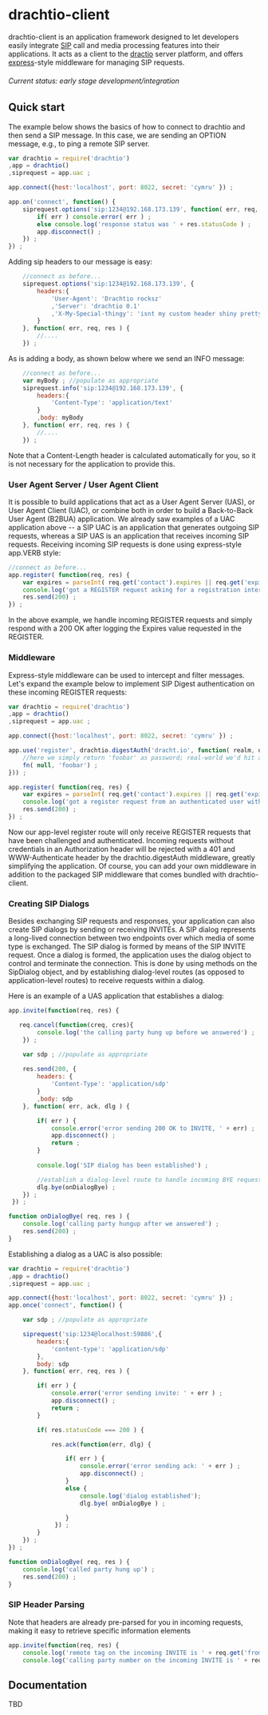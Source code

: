# drachtio-client

drachtio-client is an application framework designed to let developers easily integrate [SIP](http://www.ietf.org/rfc/rfc3261.txt) call and media processing features into their applications.  It acts as a client to the [dractio](https://github.com/davehorton/drachtio) server platform, and offers [express](http://expressjs.com/)-style middleware for managing SIP requests.

###### Current status: early stage development/integration

## Quick start

The example below shows the basics of how to connect to drachtio and then send a SIP message. In this case, we are sending an OPTION message, e.g., to ping a remote SIP server.
```js
var drachtio = require('drachtio')
,app = drachtio()
,siprequest = app.uac ;

app.connect({host:'localhost', port: 8022, secret: 'cymru' }) ;

app.on('connect', function() {
	siprequest.options('sip:1234@192.168.173.139', function( err, req, res ) {
		if( err ) console.error( err ) ;
		else console.log('response status was ' + res.statusCode ) ;
	    app.disconnect() ;
	}) ;
}) ;
```
Adding sip headers to our message is easy:
```js
	//connect as before...
	siprequest.options('sip:1234@192.168.173.139', {
		headers:{
			'User-Agent': 'Drachtio rocksz'
			,'Server': 'drachtio 0.1'
			,'X-My-Special-thingy': 'isnt my custom header shiny pretty?'			
		}
	}, function( err, req, res ) {
		//....
	}) ;
```
As is adding a body, as shown below where we send an INFO message:
```js
	//connect as before...
	var myBody ; //populate as appropriate
	siprequest.info('sip:1234@192.168.173.139', {
		headers:{
			'Content-Type': 'application/text'
		}
		,body: myBody
	}, function( err, req, res ) {
		//....
	}) ;
```
Note that a Content-Length header is calculated automatically for you, so it is not necessary for the application to provide this.

### User Agent Server / User Agent Client

It is possible to build applications that act as a User Agent Server (UAS), or User Agent Client (UAC), or combine both in order to build a Back-to-Back User Agent (B2BUA) application.  We already saw examples of a UAC application above -- a SIP UAC is an application that generates outgoing SIP requests, whereas a SIP UAS is an application that receives incoming SIP requests.  Receiving incoming SIP requests is done using express-style app.VERB style:

```js
//connect as before...
app.register( function(req, res) {
    var expires = parseInt( req.get('contact').expires || req.get('expires').delta ) ;
    console.log('got a REGISTER request asking for a registration interval of ' + expires + ' seconds') ;
    res.send(200) ;
}) ;

```
In the above example, we handle incoming REGISTER requests and simply respond with a 200 OK after logging the Expires value requested in the REGISTER.

### Middleware

Express-style middleware can be used to intercept and filter messages.  Let's expand the example below to implement SIP Digest authentication on these incoming REGISTER requests:
```js
var drachtio = require('drachtio')
,app = drachtio()
,siprequest = app.uac ;

app.connect({host:'localhost', port: 8022, secret: 'cymru' }) ;

app.use('register', drachtio.digestAuth('dracht.io', function( realm, user, fn) {
    //here we simply return 'foobar' as password; real-world we'd hit a database or something..
    fn( null, 'foobar') ;
})) ;

app.register( function(req, res) {
    var expires = parseInt( req.get('contact').expires || req.get('expires').delta ) ;
    console.log('got a register request from an authenticated user with expires seconds ', expires) ;
    res.send(200) ;
}) ;
```
Now our app-level register route will only receive REGISTER requests that have been challenged and authenticated.  Incoming requests without credentials in an Authorization header will be rejected with a 401 and WWW-Authenticate header by the drachtio.digestAuth middleware, greatly simplifying the application.  Of course, you can add your own middleware in addition to the packaged SIP middleware that comes bundled with drachtio-client.

### Creating SIP Dialogs
Besides exchanging SIP requests and responses, your application can also create SIP dialogs by sending or receiving INVITEs.  A SIP dialog represents a long-lived connection between two endpoints over which media of some type is exchanged.  The SIP dialog is formed by means of the SIP INVITE request.  Once a dialog is formed, the application uses the dialog object to control and terminate the connection. This is done by using methods on the SipDialog object, and by establishing dialog-level routes (as opposed to application-level routes) to receive requests within a dialog.

Here is an example of a UAS application that establishes a dialog:
```js
app.invite(function(req, res) {

   req.cancel(function(creq, cres){
        console.log('the calling party hung up before we answered') ;
    }) ;

 	var sdp ; //populate as appropriate
        
    res.send(200, {
        headers: {
            'Content-Type': 'application/sdp'
        }
        ,body: sdp
    }, function( err, ack, dlg ) {

        if( err ) {
            console.error('error sending 200 OK to INVITE, ' + err) ;
            app.disconnect() ;
            return ;
        }
 
        console.log('SIP dialog has been established') ;

		//establish a dialog-level route to handle incoming BYE requests on this dialog
        dlg.bye(onDialogBye) ;
    }) ;
 }) ;

function onDialogBye( req, res ) {
    console.log('calling party hungup after we answered') ;
    res.send(200) ;
}
```
Establishing a dialog as a UAC is also possible:
```js
var drachtio = require('drachtio')
,app = drachtio()
,siprequest = app.uac ;

app.connect({host:'localhost', port: 8022, secret: 'cymru' }) ;
app.once('connect', function() {

    var sdp ; //populate as appropriate

    siprequest('sip:1234@localhost:59886',{
        headers:{
            'content-type': 'application/sdp'
        },
        body: sdp
    }, function( err, req, res ) {

        if( err ) {
            console.error('error sending invite: ' + err ) ;
            app.disconnect() ;
            return ;        
        }

        if( res.statusCode === 200 ) {

            res.ack(function(err, dlg) {

                if( err ) {
                    console.error('error sending ack: ' + err ) ;
                    app.disconnect() ;
                }
                else {
					console.log('dialog established'); 
                    dlg.bye( onDialogBye ) ;

                }
             }) ;
        }
    }) ;
}) ;

function onDialogBye( req, res ) {
    console.log('called party hung up') ;
    res.send(200) ;
}
```
### SIP Header Parsing
Note that headers are already pre-parsed for you in incoming requests, making it easy to retrieve specific information elements
```js
app.invite(function(req, res) {
	console.log('remote tag on the incoming INVITE is ' + req.get('from').tag ) ;
	console.log('calling party number on the incoming INVITE is ' + req.get('from').url.user) ;
```

## Documentation

TBD



